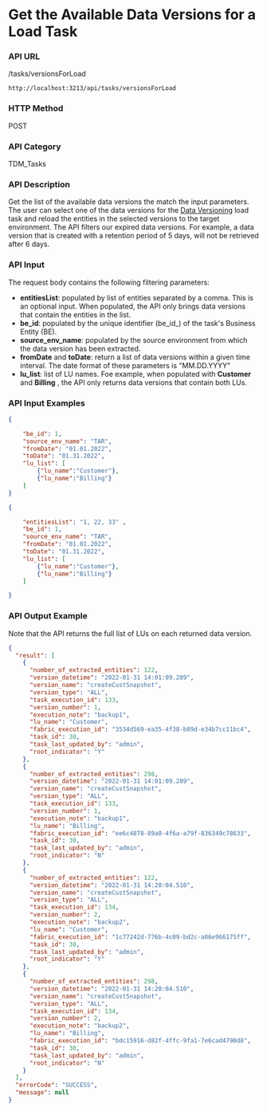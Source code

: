 # Get the Available Data Versions for a Load Task

### API URL

/tasks/versionsForLoad

```
http://localhost:3213/api/tasks/versionsForLoad
```

### HTTP Method

POST

### API Category

TDM_Tasks

### API Description

Get the list of the available data versions the match the input parameters. The user can select one of the data versions for the [Data Versioning](/articles/TDM/tdm_gui/15_data_flux_task.md) load task and reload the entities in the selected versions to the target environment. The API filters our expired data versions. For example, a data version that is created with a retention period of 5 days, will not be retrieved after 6 days.

### API Input

The request body contains the following filtering parameters:

- **entitiesList**: populated by list of entities separated by a comma. This is an optional input. When populated, the API only brings data versions that contain the entities in the list.
- **be_id**: populated by the unique identifier (be_id_) of the task's Business Entity (BE). 
- **source_env_name**: populated by the source environment from which the data version has been extracted.
- **fromDate** and **toDate**: return a list of data versions within a given time interval. The date format of these parameters is "MM.DD.YYYY"
- **lu_list**: list of LU names. Foe example, when populated with **Customer** and **Billing** , the API only returns data versions that contain both LUs.

### API Input Examples

```json
{

	"be_id": 1,
	"source_env_name": "TAR",
	"fromDate": "01.01.2022",
	"toDate": "01.31.2022",
	"lu_list": [
		{"lu_name":"Customer"},
		{"lu_name":"Billing"}
	]
}
```

```json
{

    "entitiesList": "1, 22, 33" ,	
    "be_id": 1,
    "source_env_name": "TAR",
    "fromDate": "01.01.2022",
    "toDate": "01.31.2022",
    "lu_list": [
    	{"lu_name":"Customer"},
		{"lu_name":"Billing"}
    ]

}
```



### API Output Example

Note that the API returns the full list of LUs on each returned data version.

```json
{
  "result": [
    {
      "number_of_extracted_entities": 122,
      "version_datetime": "2022-01-31 14:01:09.289",
      "version_name": "createCustSnapshot",  
      "version_type": "ALL",
      "task_execution_id": 133,
      "version_number": 1,   
      "execution_note": "backup1",
      "lu_name": "Customer",
      "fabric_execution_id": "3534d569-ea35-4f38-b89d-e34b7cc11bc4",
      "task_id": 30,
      "task_last_updated_by": "admin",
      "root_indicator": "Y"
    },
    {
      "number_of_extracted_entities": 298,
      "version_datetime": "2022-01-31 14:01:09.289",
      "version_name": "createCustSnapshot",
      "version_type": "ALL",
      "task_execution_id": 133,
      "version_number": 1,   
      "execution_note": "backup1",  
      "lu_name": "Billing",
      "fabric_execution_id": "ee6c4878-89a0-4f6a-a79f-836349c78633",
      "task_id": 30,
      "task_last_updated_by": "admin",
      "root_indicator": "N"
    },
    {
      "number_of_extracted_entities": 122,
      "version_datetime": "2022-01-31 14:20:04.510",
      "version_name": "createCustSnapshot",
      "version_type": "ALL",
      "task_execution_id": 134,
      "version_number": 2,   
      "execution_note": "backup2",
      "lu_name": "Customer",
      "fabric_execution_id": "1c77242d-776b-4c09-bd2c-a06e966175ff",
      "task_id": 30,
      "task_last_updated_by": "admin",
      "root_indicator": "Y"
    },
    {
      "number_of_extracted_entities": 298,
      "version_datetime": "2022-01-31 14:20:04.510",
      "version_name": "createCustSnapshot",
      "version_type": "ALL",
      "task_execution_id": 134, 
      "version_number": 2,   
      "execution_note": "backup2",
      "lu_name": "Billing",
      "fabric_execution_id": "bdc15916-d82f-4ffc-9fa1-7e6cad4790d8",
      "task_id": 30,
      "task_last_updated_by": "admin",
      "root_indicator": "N"
    }
  ],
  "errorCode": "SUCCESS",
  "message": null
}
```





